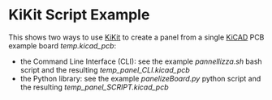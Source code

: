# KiKit Script Example

This shows two ways to use [KiKit](https://github.com/yaqwsx/KiKit) to create a panel from a single [KiCAD](https://kicad.org/) PCB example board *temp.kicad_pcb*:
- the Command Line Interface (CLI): see the example *pannellizza.sh* bash script and the resulting *temp_panel_CLI.kicad_pcb*
- the Python library: see the example *panelizeBoard.py* python script and the resulting *temp_panel_SCRIPT.kicad_pcb*
